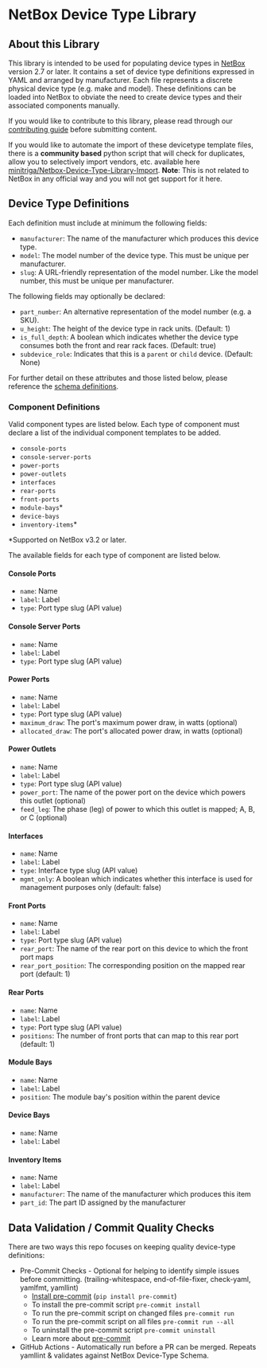 # NetBox Device Type Library

## About this Library

This library is intended to be used for populating device types in [NetBox](https://github.com/netbox-community/netbox)
version 2.7 or later. It contains a set of device type definitions expressed in YAML and arranged by manufacturer. Each
file represents a discrete physical device type (e.g. make and model). These definitions can be loaded into NetBox to
obviate the need to create device types and their associated components manually.

If you would like to contribute to this library, please read through our [contributing guide](CONTRIBUTING.md) before
submitting content.

If you would like to automate the import of these devicetype template files, there is a **community based** python script
that will check for duplicates, allow you to selectively import vendors, etc. available here [minitriga/Netbox-Device-Type-Library-Import](https://github.com/minitriga/Netbox-Device-Type-Library-Import). **Note**: This is not related to NetBox in any official way and you will not get support for it here.

## Device Type Definitions

Each definition must include at minimum the following fields:

- `manufacturer`: The name of the manufacturer which produces this device type.
- `model`: The model number of the device type. This must be unique per manufacturer.
- `slug`: A URL-friendly representation of the model number. Like the model number, this must be unique per
  manufacturer.

The following fields may optionally be declared:

- `part_number`: An alternative representation of the model number (e.g. a SKU).
- `u_height`: The height of the device type in rack units. (Default: 1)
- `is_full_depth`: A boolean which indicates whether the device type consumes both the front and rear rack faces.
  (Default: true)
- `subdevice_role`: Indicates that this is a `parent` or `child` device. (Default: None)

For further detail on these attributes and those listed below, please reference the
[schema definitions](schema/).

### Component Definitions

Valid component types are listed below. Each type of component must declare a list of the individual component templates
to be added.

- `console-ports`
- `console-server-ports`
- `power-ports`
- `power-outlets`
- `interfaces`
- `rear-ports`
- `front-ports`
- `module-bays`*
- `device-bays`
- `inventory-items`*

*Supported on NetBox v3.2 or later.

The available fields for each type of component are listed below.

#### Console Ports

- `name`: Name
- `label`: Label
- `type`: Port type slug (API value)

#### Console Server Ports

- `name`: Name
- `label`: Label
- `type`: Port type slug (API value)

#### Power Ports

- `name`: Name
- `label`: Label
- `type`: Port type slug (API value)
- `maximum_draw`: The port's maximum power draw, in watts (optional)
- `allocated_draw`: The port's allocated power draw, in watts (optional)

#### Power Outlets

- `name`: Name
- `label`: Label
- `type`: Port type slug (API value)
- `power_port`: The name of the power port on the device which powers this outlet (optional)
- `feed_leg`: The phase (leg) of power to which this outlet is mapped; A, B, or C (optional)

#### Interfaces

- `name`: Name
- `label`: Label
- `type`: Interface type slug (API value)
- `mgmt_only`: A boolean which indicates whether this interface is used for management purposes only (default: false)

#### Front Ports

- `name`: Name
- `label`: Label
- `type`: Port type slug (API value)
- `rear_port`: The name of the rear port on this device to which the front port maps
- `rear_port_position`: The corresponding position on the mapped rear port (default: 1)

#### Rear Ports

- `name`: Name
- `label`: Label
- `type`: Port type slug (API value)
- `positions`: The number of front ports that can map to this rear port (default: 1)

#### Module Bays

- `name`: Name
- `label`: Label
- `position`: The module bay's position within the parent device

#### Device Bays

- `name`: Name
- `label`: Label

#### Inventory Items

- `name`: Name
- `label`: Label
- `manufacturer`: The name of the manufacturer which produces this item
- `part_id`: The part ID assigned by the manufacturer

## Data Validation / Commit Quality Checks

There are two ways this repo focuses on keeping quality device-type definitions:

- Pre-Commit Checks - Optional for helping to identify simple issues before committing. (trailing-whitespace, end-of-file-fixer, check-yaml, yamlfmt, yamllint)
  - [Install pre-commit](https://pre-commit.com/#install) (`pip install pre-commit`)
  - To install the pre-commit script `pre-commit install`
  - To run the pre-commit script on changed files `pre-commit run`
  - To run the pre-commit script on all files `pre-commit run --all`
  - To uninstall the pre-commit script `pre-commit uninstall`
  - Learn more about [pre-commit](https://pre-commit.com/)
- GitHub Actions - Automatically run before a PR can be merged.  Repeats yamllint & validates against NetBox Device-Type Schema.
